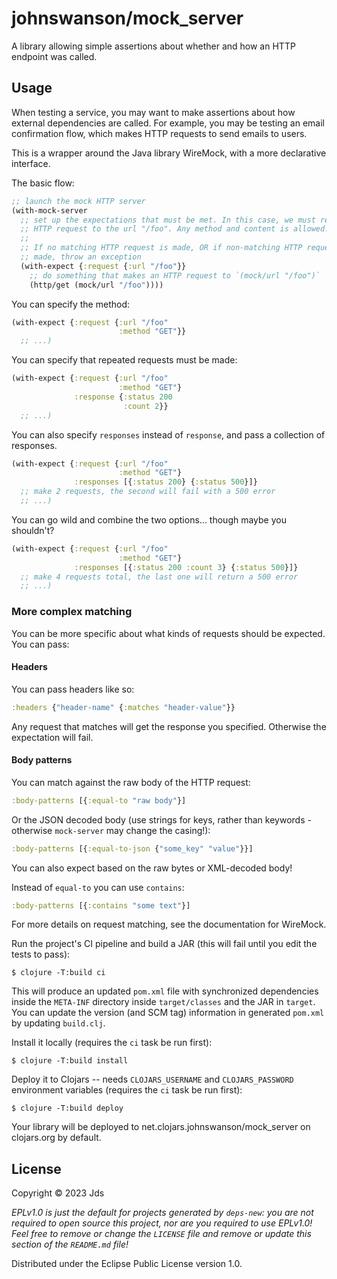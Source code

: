 # johnswanson/mock_server

A library allowing simple assertions about whether and how an HTTP endpoint was called.

## Usage

When testing a service, you may want to make assertions about how external
dependencies are called. For example, you may be testing an email confirmation
flow, which makes HTTP requests to send emails to users.

This is a wrapper around the Java library WireMock, with a more declarative
interface.

The basic flow:

``` clojure
;; launch the mock HTTP server
(with-mock-server
  ;; set up the expectations that must be met. In this case, we must receive an
  ;; HTTP request to the url "/foo". Any method and content is allowed.
  ;;
  ;; If no matching HTTP request is made, OR if non-matching HTTP requests are
  ;; made, throw an exception
  (with-expect {:request {:url "/foo"}} 
    ;; do something that makes an HTTP request to `(mock/url "/foo")`
    (http/get (mock/url "/foo"))))
```

You can specify the method:

``` clojure
(with-expect {:request {:url "/foo"
                        :method "GET"}}
  ;; ...)
```

You can specify that repeated requests must be made:
``` clojure
(with-expect {:request {:url "/foo"
                        :method "GET"}
              :response {:status 200
                         :count 2}}
  ;; ...)
```

You can also specify `responses` instead of `response`, and pass a collection of responses.
``` clojure
(with-expect {:request {:url "/foo"
                        :method "GET"}
              :responses [{:status 200} {:status 500}]}
  ;; make 2 requests, the second will fail with a 500 error
  ;; ...)
```

You can go wild and combine the two options... though maybe you shouldn't?

``` clojure
(with-expect {:request {:url "/foo"
                        :method "GET"}
              :responses [{:status 200 :count 3} {:status 500}]}
  ;; make 4 requests total, the last one will return a 500 error
  ;; ...)
```

### More complex matching

You can be more specific about what kinds of requests should be expected. You can pass:

#### Headers

You can pass headers like so:

``` clojure
:headers {"header-name" {:matches "header-value"}}
```

Any request that matches will get the response you specified. Otherwise the
expectation will fail.

#### Body patterns

You can match against the raw body of the HTTP request:

``` clojure
:body-patterns [{:equal-to "raw body"}]
```

Or the JSON decoded body (use strings for keys, rather than keywords - otherwise
`mock-server` may change the casing!):

``` clojure
:body-patterns [{:equal-to-json {"some_key" "value"}}]
```

You can also expect based on the raw bytes or XML-decoded body!

Instead of `equal-to` you can use `contains`:

``` clojure
:body-patterns [{:contains "some text"}]
```

For more details on request matching, see the documentation for WireMock.

Run the project's CI pipeline and build a JAR (this will fail until you edit the
tests to pass):

    $ clojure -T:build ci

This will produce an updated `pom.xml` file with synchronized dependencies inside the `META-INF`
directory inside `target/classes` and the JAR in `target`. You can update the version (and SCM tag)
information in generated `pom.xml` by updating `build.clj`.

Install it locally (requires the `ci` task be run first):

    $ clojure -T:build install

Deploy it to Clojars -- needs `CLOJARS_USERNAME` and `CLOJARS_PASSWORD` environment
variables (requires the `ci` task be run first):

    $ clojure -T:build deploy

Your library will be deployed to net.clojars.johnswanson/mock_server on clojars.org by default.

## License

Copyright © 2023 Jds

_EPLv1.0 is just the default for projects generated by `deps-new`: you are not_
_required to open source this project, nor are you required to use EPLv1.0!_
_Feel free to remove or change the `LICENSE` file and remove or update this_
_section of the `README.md` file!_

Distributed under the Eclipse Public License version 1.0.
